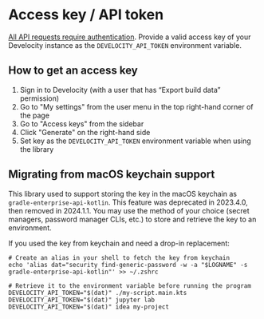 # Access key / API token

[All API requests require authentication][1]. Provide a valid access key of your Develocity instance
as the `DEVELOCITY_API_TOKEN` environment variable.

## How to get an access key

1. Sign in to Develocity (with a user that has “Export build data” permission)
2. Go to "My settings" from the user menu in the top right-hand corner of the page
3. Go to "Access keys" from the sidebar
4. Click "Generate" on the right-hand side
5. Set key as the `DEVELOCITY_API_TOKEN` environment variable when using the library

## Migrating from macOS keychain support

This library used to support storing the key in the macOS keychain as `gradle-enterprise-api-kotlin`.
This feature was deprecated in 2023.4.0, then removed in 2024.1.1. You may use the method of your choice
(secret managers, password manager CLIs, etc.) to store and retrieve the key to an environment.

If you used the key from keychain and need a drop-in replacement:

```
# Create an alias in your shell to fetch the key from keychain
echo 'alias dat="security find-generic-password -w -a "$LOGNAME" -s gradle-enterprise-api-kotlin"' >> ~/.zshrc

# Retrieve it to the environment variable before running the program
DEVELOCITY_API_TOKEN="$(dat)" ./my-script.main.kts
DEVELOCITY_API_TOKEN="$(dat)" jupyter lab
DEVELOCITY_API_TOKEN="$(dat)" idea my-project
```

[1]: https://docs.gradle.com/enterprise/api-manual/#access_control
